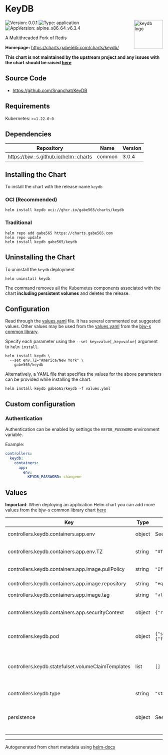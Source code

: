 # KeyDB

<img src="https://raw.githubusercontent.com/gabe565/charts/main/charts/keydb/icon.svg" align="right" width="92" alt="keydb logo">

![Version: 0.0.1](https://img.shields.io/badge/Version-0.0.1-informational?style=flat)
![Type: application](https://img.shields.io/badge/Type-application-informational?style=flat)
![AppVersion: alpine_x86_64_v6.3.4](https://img.shields.io/badge/AppVersion-alpine_x86_64_v6.3.4-informational?style=flat)

A Multithreaded Fork of Redis

**Homepage:** <https://charts.gabe565.com/charts/keydb/>

**This chart is not maintained by the upstream project and any issues with the chart should be raised
[here](https://github.com/gabe565/charts/issues/new?assignees=gabe565&labels=bug&template=bug_report.yaml&name=keydb&version=0.0.1)**

## Source Code

* <https://github.com/Snapchat/KeyDB>

## Requirements

Kubernetes: `>=1.22.0-0`

## Dependencies

| Repository | Name | Version |
|------------|------|---------|
| <https://bjw-s.github.io/helm-charts> | common | 3.0.4 |

## Installing the Chart

To install the chart with the release name `keydb`

### OCI (Recommended)

```console
helm install keydb oci://ghcr.io/gabe565/charts/keydb
```

### Traditional

```console
helm repo add gabe565 https://charts.gabe565.com
helm repo update
helm install keydb gabe565/keydb
```

## Uninstalling the Chart

To uninstall the `keydb` deployment

```console
helm uninstall keydb
```

The command removes all the Kubernetes components associated with the chart **including persistent volumes** and deletes the release.

## Configuration

Read through the [values.yaml](./values.yaml) file. It has several commented out suggested values.
Other values may be used from the [values.yaml](https://github.com/bjw-s/helm-charts/tree/main/charts/library/common/values.yaml) from the [bjw-s common library](https://github.com/bjw-s/helm-charts/tree/main/charts/library/common).

Specify each parameter using the `--set key=value[,key=value]` argument to `helm install`.

```console
helm install keydb \
  --set env.TZ="America/New York" \
    gabe565/keydb
```

Alternatively, a YAML file that specifies the values for the above parameters can be provided while installing the chart.

```console
helm install keydb gabe565/keydb -f values.yaml
```

## Custom configuration

### Authentication
Authentication can be enabled by settings the `KEYDB_PASSWORD` environment variable.

Example:
```yaml
controllers:
  keydb:
    containers:
      app:
        env:
          KEYDB_PASSWORD: changeme
```

## Values

**Important**: When deploying an application Helm chart you can add more values from the bjw-s common library chart [here](https://github.com/bjw-s/helm-charts/tree/main/charts/library/common)

| Key | Type | Default | Description |
|-----|------|---------|-------------|
| controllers.keydb.containers.app.env | object | See [values.yaml](./values.yaml) | Environment variables. |
| controllers.keydb.containers.app.env.TZ | string | `"UTC"` | Set the container timezone |
| controllers.keydb.containers.app.image.pullPolicy | string | `"IfNotPresent"` | Image pull policy |
| controllers.keydb.containers.app.image.repository | string | `"eqalpha/keydb"` | Image repository |
| controllers.keydb.containers.app.image.tag | string | `"alpine_x86_64_v6.3.4"` | Image tag |
| controllers.keydb.containers.app.securityContext | object | `{"readOnlyRootFilesystem":true}` | KeyDB container security context |
| controllers.keydb.pod | object | `{"securityContext":{"fsGroup":999,"runAsNonRoot":true,"runAsUser":999}}` | Pod security context |
| controllers.keydb.statefulset.volumeClaimTemplates | list | `[]` | Used to create individual disks for each instance. |
| controllers.keydb.type | string | `"statefulset"` | Controller type |
| persistence | object | See [values.yaml](./values.yaml) | Configure persistence for the chart under this key. |

---
Autogenerated from chart metadata using [helm-docs](https://github.com/norwoodj/helm-docs)
